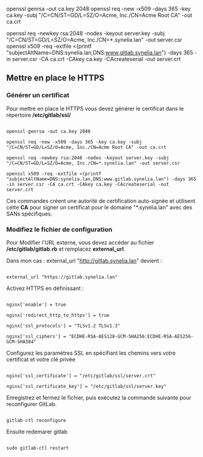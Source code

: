 

openssl genrsa -out ca.key 2048
openssl req -new -x509 -days 365 -key ca.key -subj "/C=CN/ST=GD/L=SZ/O=Acme, Inc./CN=Acme Root CA" -out ca.crt

openssl req -newkey rsa:2048 -nodes -keyout server.key -subj "/C=CN/ST=GD/L=SZ/O=Acme, Inc./CN=*.synelia.lan" -out server.csr
openssl x509 -req -extfile <(printf "subjectAltName=DNS:synelia.lan,DNS:www.gitlab.synelia.lan") -days 365 -in server.csr -CA ca.crt -CAkey ca.key -CAcreateserial -out server.crt



## Mettre en place le HTTPS

  

### Générer un certificat

  

Pour mettre en place le HTTPS vous devez générer le certificat dans le répertoire **/etc/gitlab/ssl/**


```

openssl genrsa -out ca.key 2048

openssl req -new -x509 -days 365 -key ca.key -subj "/C=CN/ST=GD/L=SZ/O=Acme, Inc./CN=Acme Root CA" -out ca.crt

openssl req -newkey rsa:2048 -nodes -keyout server.key -subj "/C=CN/ST=GD/L=SZ/O=Acme, Inc./CN=*.synelia.lan" -out server.csr

openssl x509 -req -extfile <(printf "subjectAltName=DNS:synelia.lan,DNS:www.gitlab.synelia.lan") -days 365 -in server.csr -CA ca.crt -CAkey ca.key -CAcreateserial -out server.crt

```

  

Ces commandes créent une autorité de certification auto-signée et utilisent cette **CA** pour signer un certificat pour le domaine "*.synelia.lan" avec des SANs spécifiques.

  

### Modifiez le fichier de configuration

  

Pour Modifier l'URL externe, vous devez accéder au fichier **/etc/gitlab/gitlab.rb** et remplacez **external_url**.

Dans mon cas : external_url "http://gitlab.synelia.lan" devient :

```

external_url "https://gitlab.synelia.lan"

```

Activez HTTPS en définissant :

```

nginx['enable'] = true

nginx['redirect_http_to_https'] = true

nginx['ssl_protocols'] = "TLSv1.2 TLSv1.3"

nginx['ssl_ciphers'] = "ECDHE-RSA-AES128-GCM-SHA256:ECDHE-RSA-AES256-GCM-SHA384"

```

Configurez les paramètres SSL en spécifiant les chemins vers votre certificat et votre clé privée

```

nginx['ssl_certificate'] = "/etc/gitlab/ssl/server.crt"

nginx['ssl_certificate_key'] = "/etc/gitlab/ssl/server.key"

```

  

Enregistrez et fermez le fichier, puis exécutez la commande suivante pour reconfigurer GitLab.

```

gitlab-ctl reconfigure

```

Ensuite redemarer gitlab

```

sudo gitlab-ctl restart

```